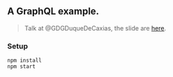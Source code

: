 ## A GraphQL example.

> Talk at @GDGDuqueDeCaxias, the slide are [here](https://docs.google.com/presentation/d/1Bp2Z13ZE4MicJ15v-k-APT5swb2gJcZgokIHuaX7QWg/edit?usp=sharing).

### Setup

```
npm install
npm start
```
